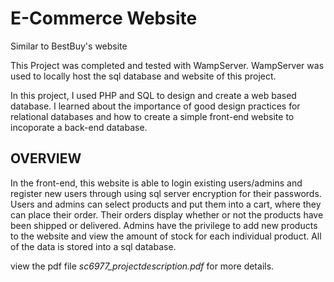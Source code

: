 # E-Commerce Website
Similar to BestBuy's website

This Project was completed and tested with WampServer. WampServer was used to locally host the sql database and website of this project.

In this project, I used PHP and SQL to design and create a web based database. I learned about the importance of good design practices for relational databases and how to create a simple front-end website to incoporate a back-end database.

## OVERVIEW
In the front-end, this website is able to login existing users/admins and register new users through using sql server encryption for their passwords. Users and admins can select products and put them into a cart, where they can place their order. Their orders display whether or not the products have been shipped or delivered. Admins have the privilege to add new products to the website and view the amount of stock for each individual product. All of the data is stored into a sql database.

view the pdf file *sc6977_projectdescription.pdf* for more details.

